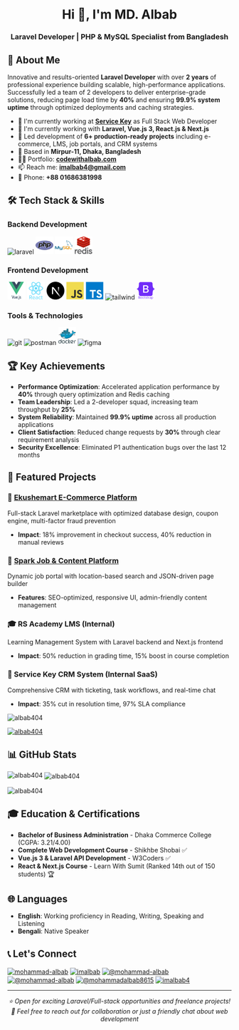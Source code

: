 <h1 align="center">Hi 👋, I'm MD. Albab</h1>
<h3 align="center">Laravel Developer | PHP & MySQL Specialist from Bangladesh</h3>

## 🚀 About Me

Innovative and results-oriented **Laravel Developer** with over **2 years** of professional experience building scalable, high-performance applications. Successfully led a team of 2 developers to deliver enterprise-grade solutions, reducing page load time by **40%** and ensuring **99.9% system uptime** through optimized deployments and caching strategies.

- 🔭 I'm currently working at **[Service Key](https://mogobari.com/)** as Full Stack Web Developer
- 🌱 I'm currently working with **Laravel, Vue.js 3, React.js & Next.js**
- 💼 Led development of **6+ production-ready projects** including e-commerce, LMS, job portals, and CRM systems
- 📍 Based in **Mirpur-11, Dhaka, Bangladesh**
- 👨‍💻 Portfolio: **[codewithalbab.com](https://codewithalbab.com)**
- 📫 Reach me: **imalbab4@gmail.com**
- 📱 Phone: **+88 01686381998**

## 🛠️ Tech Stack & Skills

### Backend Development
<p align="left">
<img src="https://cdn.jsdelivr.net/gh/devicons/devicon/icons/laravel/laravel-plain.svg" alt="laravel" width="40" height="40"/>
<img src="https://raw.githubusercontent.com/devicons/devicon/master/icons/php/php-original.svg" alt="php" width="40" height="40"/>
<img src="https://raw.githubusercontent.com/devicons/devicon/master/icons/mysql/mysql-original-wordmark.svg" alt="mysql" width="40" height="40"/>
<img src="https://raw.githubusercontent.com/devicons/devicon/master/icons/redis/redis-original-wordmark.svg" alt="redis" width="40" height="40"/>
</p>

### Frontend Development
<p align="left">
<img src="https://raw.githubusercontent.com/devicons/devicon/master/icons/vuejs/vuejs-original-wordmark.svg" alt="vuejs" width="40" height="40"/>
<img src="https://raw.githubusercontent.com/devicons/devicon/master/icons/react/react-original-wordmark.svg" alt="react" width="40" height="40"/>
<img src="https://raw.githubusercontent.com/devicons/devicon/master/icons/nextjs/nextjs-original.svg" alt="nextjs" width="40" height="40"/>
<img src="https://raw.githubusercontent.com/devicons/devicon/master/icons/javascript/javascript-original.svg" alt="javascript" width="40" height="40"/>
<img src="https://raw.githubusercontent.com/devicons/devicon/master/icons/typescript/typescript-original.svg" alt="typescript" width="40" height="40"/>
<img src="https://www.vectorlogo.zone/logos/tailwindcss/tailwindcss-icon.svg" alt="tailwind" width="40" height="40"/>
<img src="https://raw.githubusercontent.com/devicons/devicon/master/icons/bootstrap/bootstrap-plain-wordmark.svg" alt="bootstrap" width="40" height="40"/>
</p>

### Tools & Technologies
<p align="left">
<img src="https://www.vectorlogo.zone/logos/git-scm/git-scm-icon.svg" alt="git" width="40" height="40"/>
<img src="https://www.vectorlogo.zone/logos/getpostman/getpostman-icon.svg" alt="postman" width="40" height="40"/>
<img src="https://raw.githubusercontent.com/devicons/devicon/master/icons/docker/docker-original-wordmark.svg" alt="docker" width="40" height="40"/>
<img src="https://www.vectorlogo.zone/logos/figma/figma-icon.svg" alt="figma" width="40" height="40"/>
</p>

## 🏆 Key Achievements

- **Performance Optimization**: Accelerated application performance by **40%** through query optimization and Redis caching
- **Team Leadership**: Led a 2-developer squad, increasing team throughput by **25%**
- **System Reliability**: Maintained **99.9% uptime** across all production applications
- **Client Satisfaction**: Reduced change requests by **30%** through clear requirement analysis
- **Security Excellence**: Eliminated P1 authentication bugs over the last 12 months

## 💼 Featured Projects

### 🛒 [Ekushemart E-Commerce Platform](https://ekushemart.com)
Full-stack Laravel marketplace with optimized database design, coupon engine, multi-factor fraud prevention
- **Impact**: 18% improvement in checkout success, 40% reduction in manual reviews

### 💼 [Spark Job & Content Platform](https://sparkmanagment.com)
Dynamic job portal with location-based search and JSON-driven page builder
- **Features**: SEO-optimized, responsive UI, admin-friendly content management

### 🎓 RS Academy LMS (Internal)
Learning Management System with Laravel backend and Next.js frontend
- **Impact**: 50% reduction in grading time, 15% boost in course completion

### 🎯 Service Key CRM System (Internal SaaS)
Comprehensive CRM with ticketing, task workflows, and real-time chat
- **Impact**: 35% cut in resolution time, 97% SLA compliance

<p align="left"> <img src="https://komarev.com/ghpvc/?username=albab404&label=Profile%20views&color=0e75b6&style=flat" alt="albab404" /> </p>

<p align="left"> <a href="https://github.com/ryo-ma/github-profile-trophy"><img src="https://github-profile-trophy.vercel.app/?username=albab404" alt="albab404" /></a> </p>


## 📊 GitHub Stats

<p><img align="left" src="https://github-readme-stats.vercel.app/api/top-langs?username=albab404&show_icons=true&locale=en&layout=compact&theme=radical" alt="albab404" /></p>

<p>&nbsp;<img align="center" src="https://github-readme-stats.vercel.app/api?username=albab404&show_icons=true&locale=en&theme=radical" alt="albab404" /></p>

<p><img align="center" src="https://github-readme-streak-stats.herokuapp.com/?user=albab404&theme=radical" alt="albab404" /></p>

## 🎓 Education & Certifications

- **Bachelor of Business Administration** - Dhaka Commerce College (CGPA: 3.21/4.00)
- **Complete Web Development Course** - Shikhbe Shobai ✅
- **Vue.js 3 & Laravel API Development** - W3Coders ✅
- **React & Next.js Course** - Learn With Sumit (Ranked 14th out of 150 students) 🏆

## 🌐 Languages

- **English**: Working proficiency in Reading, Writing, Speaking and Listening
- **Bengali**: Native Speaker

## 📞 Let's Connect

<p align="left">
<a href="https://linkedin.com/in/mohammad-albab" target="blank"><img align="center" src="https://raw.githubusercontent.com/rahuldkjain/github-profile-readme-generator/master/src/images/icons/Social/linked-in-alt.svg" alt="mohammad-albab" height="30" width="40" /></a>
<a href="https://fb.com/imalbab" target="blank"><img align="center" src="https://raw.githubusercontent.com/rahuldkjain/github-profile-readme-generator/master/src/images/icons/Social/facebook.svg" alt="imalbab" height="30" width="40" /></a>
<a href="https://twitter.com/@mohammad-albab" target="blank"><img align="center" src="https://raw.githubusercontent.com/rahuldkjain/github-profile-readme-generator/master/src/images/icons/Social/twitter.svg" alt="@mohammad-albab" height="30" width="40" /></a>
<a href="https://codepen.io/@mohammad-albab" target="blank"><img align="center" src="https://raw.githubusercontent.com/rahuldkjain/github-profile-readme-generator/master/src/images/icons/Social/codepen.svg" alt="@mohammad-albab" height="30" width="40" /></a>
<a href="https://www.youtube.com/c/@mohammadalbab8615" target="blank"><img align="center" src="https://raw.githubusercontent.com/rahuldkjain/github-profile-readme-generator/master/src/images/icons/Social/youtube.svg" alt="@mohammadalbab8615" height="30" width="40" /></a>
<a href="https://www.leetcode.com/imalbab4" target="blank"><img align="center" src="https://raw.githubusercontent.com/rahuldkjain/github-profile-readme-generator/master/src/images/icons/Social/leet-code.svg" alt="imalbab4" height="30" width="40" /></a>
</p>

---

<p align="center">
  <i>⭐️ Open for exciting Laravel/Full-stack opportunities and freelance projects!</i><br>
  <i>💬 Feel free to reach out for collaboration or just a friendly chat about web development</i>
</p>

